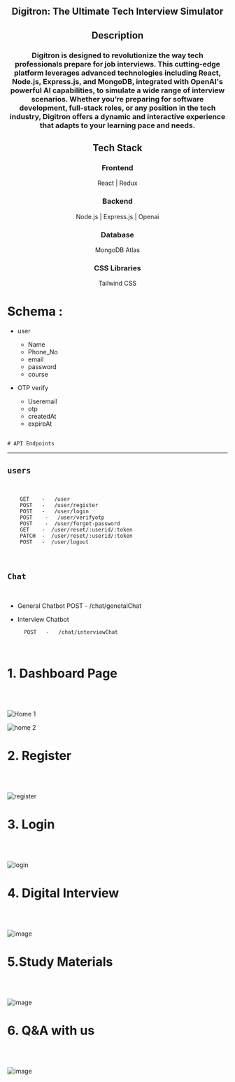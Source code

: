 <div align="center" > 
<h2>Digitron: The Ultimate Tech Interview Simulator<h2>

<h2 align="center">Description </h2>
<h3>Digitron is designed to revolutionize the way tech professionals prepare for job interviews. This cutting-edge platform leverages advanced technologies including React, Node.js, Express.js, and MongoDB, integrated with OpenAI's powerful AI capabilities, to simulate a wide range of interview scenarios. Whether you’re preparing for software development, full-stack roles, or any position in the tech industry, Digitron offers a dynamic and interactive experience that adapts to your learning pace and needs.
</h3>
</div>  
  
  


<h2 align="center">Tech Stack</h2>
<h3 align="center">Frontend</h3>
<p align="center">React | Redux </p> 
       
<h3 align="center">Backend</h3>
<p align="center">Node.js | Express.js | Openai</p> 
       
<h3 align="center"> Database </h3>
<p align="center">MongoDB Atlas </p>

<h3 align="center">CSS Libraries</h3>
<p align="center">Tailwind CSS</p>

# Schema :

- user

  - Name
  - Phone_No
  - email
  - password
  - course

- OTP verify
  - Useremail
  - otp
  - createdAt
  - expireAt

##

    # API Endpoints

---

## `users`

<br>   
  
        GET    -   /user
        POST   -   /user/register
        POST   -   /user/login
        POST    -   /user/verifyotp
        POST    -  /user/forgot-password
        GET    -  /user/reset/:userid/:token
        PATCH  -  /user/reset/:userid/:token
        POST   -  /user/logout

<br>
  
## `Chat`
<br>

- General Chatbot
        POST    -   /chat/genetalChat
- Interview Chatbot

        POST   -   /chat/interviewChat

<br>


  <h1>1.  Dashboard Page  </h1><br><br>
  
![Home 1](https://github.com/Payalsahuj/Digitron/assets/119413894/240e7321-acf0-4b82-ade7-7cb3d02c4f50)

![home 2](https://github.com/Payalsahuj/Digitron/assets/119413894/7266b728-b1a8-441e-8a59-56dd4779641e)

  <h1>2. Register  </h1>
  <br><br>
  
  ![register](https://github.com/Payalsahuj/Digitron/assets/119413894/387cee2c-00a1-4f23-a9e6-a78158c0747b)

  <h1>3. Login  </h1>
  <br><br>
  
  ![login](https://github.com/Payalsahuj/Digitron/assets/119413894/f467659f-44e1-4471-b3f2-d8512e563ac0)

  <h1>4. Digital Interview  </h1>
  <br><br>
  
  ![image](https://github.com/Payalsahuj/Digitron/assets/119413894/6f2e3e85-1020-46d9-8173-655022911ee3)

  <h1>5.Study Materials </h1>
  <br><br>
  
  ![image](https://github.com/Payalsahuj/Digitron/assets/119413894/1d7748c1-f4db-4c7c-b564-1e4e14025949)

  <h1>6. Q&A with us </h1>
  <br><br>
  
  ![image](https://github.com/Payalsahuj/Digitron/assets/119413894/ffe73661-96eb-49f6-a4b1-cae5f88b239d)
